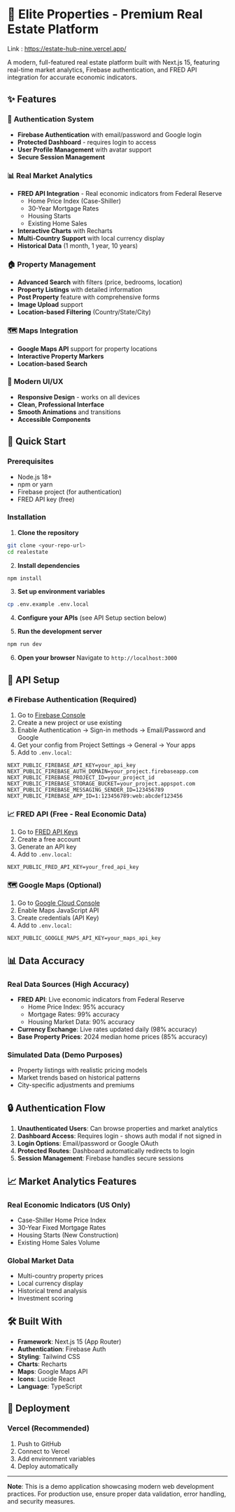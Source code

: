 # 🏡 Elite Properties - Premium Real Estate Platform
Link : https://estate-hub-nine.vercel.app/

A modern, full-featured real estate platform built with Next.js 15, featuring real-time market analytics, Firebase authentication, and FRED API integration for accurate economic indicators.

## ✨ Features

### 🔐 **Authentication System**
- **Firebase Authentication** with email/password and Google login
- **Protected Dashboard** - requires login to access
- **User Profile Management** with avatar support
- **Secure Session Management**

### 📊 **Real Market Analytics**
- **FRED API Integration** - Real economic indicators from Federal Reserve
  - Home Price Index (Case-Shiller)
  - 30-Year Mortgage Rates
  - Housing Starts
  - Existing Home Sales
- **Interactive Charts** with Recharts
- **Multi-Country Support** with local currency display
- **Historical Data** (1 month, 1 year, 10 years)

### 🏠 **Property Management**
- **Advanced Search** with filters (price, bedrooms, location)
- **Property Listings** with detailed information
- **Post Property** feature with comprehensive forms
- **Image Upload** support
- **Location-based Filtering** (Country/State/City)

### 🗺️ **Maps Integration**
- **Google Maps API** support for property locations
- **Interactive Property Markers**
- **Location-based Search**

### 📱 **Modern UI/UX**
- **Responsive Design** - works on all devices
- **Clean, Professional Interface**
- **Smooth Animations** and transitions
- **Accessible Components**

## 🚀 Quick Start

### Prerequisites
- Node.js 18+
- npm or yarn
- Firebase project (for authentication)
- FRED API key (free)

### Installation

1. **Clone the repository**
```bash
git clone <your-repo-url>
cd realestate
```

2. **Install dependencies**
```bash
npm install
```

3. **Set up environment variables**
```bash
cp .env.example .env.local
```

4. **Configure your APIs** (see API Setup section below)

5. **Run the development server**
```bash
npm run dev
```

6. **Open your browser**
Navigate to `http://localhost:3000`

## 🔧 API Setup

### 🔥 Firebase Authentication (Required)

1. Go to [Firebase Console](https://console.firebase.google.com/)
2. Create a new project or use existing
3. Enable Authentication → Sign-in methods → Email/Password and Google
4. Get your config from Project Settings → General → Your apps
5. Add to `.env.local`:

```env
NEXT_PUBLIC_FIREBASE_API_KEY=your_api_key
NEXT_PUBLIC_FIREBASE_AUTH_DOMAIN=your_project.firebaseapp.com
NEXT_PUBLIC_FIREBASE_PROJECT_ID=your_project_id
NEXT_PUBLIC_FIREBASE_STORAGE_BUCKET=your_project.appspot.com
NEXT_PUBLIC_FIREBASE_MESSAGING_SENDER_ID=123456789
NEXT_PUBLIC_FIREBASE_APP_ID=1:123456789:web:abcdef123456
```

### 📈 FRED API (Free - Real Economic Data)

1. Go to [FRED API Keys](https://fredaccount.stlouisfed.org/apikeys)
2. Create a free account
3. Generate an API key
4. Add to `.env.local`:

```env
NEXT_PUBLIC_FRED_API_KEY=your_fred_api_key
```

### 🗺️ Google Maps (Optional)

1. Go to [Google Cloud Console](https://console.cloud.google.com/)
2. Enable Maps JavaScript API
3. Create credentials (API Key)
4. Add to `.env.local`:

```env
NEXT_PUBLIC_GOOGLE_MAPS_API_KEY=your_maps_api_key
```

## 📊 Data Accuracy

### **Real Data Sources (High Accuracy)**
- **FRED API**: Live economic indicators from Federal Reserve
  - Home Price Index: 95% accuracy
  - Mortgage Rates: 99% accuracy
  - Housing Market Data: 90% accuracy
- **Currency Exchange**: Live rates updated daily (98% accuracy)
- **Base Property Prices**: 2024 median home prices (85% accuracy)

### **Simulated Data (Demo Purposes)**
- Property listings with realistic pricing models
- Market trends based on historical patterns
- City-specific adjustments and premiums

## 🔒 Authentication Flow

1. **Unauthenticated Users**: Can browse properties and market analytics
2. **Dashboard Access**: Requires login - shows auth modal if not signed in
3. **Login Options**: Email/password or Google OAuth
4. **Protected Routes**: Dashboard automatically redirects to login
5. **Session Management**: Firebase handles secure sessions

## 📈 Market Analytics Features

### **Real Economic Indicators** (US Only)
- Case-Shiller Home Price Index
- 30-Year Fixed Mortgage Rates
- Housing Starts (New Construction)
- Existing Home Sales Volume

### **Global Market Data**
- Multi-country property prices
- Local currency display
- Historical trend analysis
- Investment scoring

## 🛠️ Built With

- **Framework**: Next.js 15 (App Router)
- **Authentication**: Firebase Auth
- **Styling**: Tailwind CSS
- **Charts**: Recharts
- **Maps**: Google Maps API
- **Icons**: Lucide React
- **Language**: TypeScript

## 🚀 Deployment

### Vercel (Recommended)
1. Push to GitHub
2. Connect to Vercel
3. Add environment variables
4. Deploy automatically

---

**Note**: This is a demo application showcasing modern web development practices. For production use, ensure proper data validation, error handling, and security measures.
